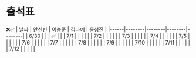 # 출석표
❌✅
| 날짜 | 안신빈 | 이승준 | 김다예 | 윤성진 |
|------|--------|--------|--------|--------|
| 6/30 |  |  | ✅ |  |
| 7/1  |  |  |  |  |
| 7/2  |  |  |  |  |
| 7/3  |  |  |  |  |
| 7/4  |  |  |  |  |
| 7/5  |  |  |  |  |
| 7/6  |  |  |  |  |
| 7/7  |  |  |  |  |
| 7/8  |  |  |  |  |
| 7/9  |  |  |  |  |
| 7/10 |  |  |  |  |
| 7/11 |  |  |  |  |
| 7/12 |  |  |  |  |
